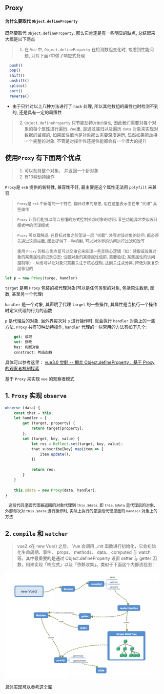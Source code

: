 ## Proxy

#### 为什么要取代 `Object.defineProperty`

既然要取代 `Object.defineProperty`, 那么它肯定是有一些明显的缺点, 总结起来大概是以下两点

> 1. 在 `Vue` 中, `Object.defineProperty` 在检测数组变化时, 考虑到性能问题, 只对下面7中做了响应式处理
```js
  push()
  pop()
  shift()
  unshift()
  splice()
  sort()
  reverse()
```
- 由于只针对以上八种方法进行了 `hack` 处理, 所以其他数组的属性也时检测不到的, 还是具有一定的局限性

> 2. `Object.defineProperty` 只节能劫持`对象的属性`, 因此我们需要对每个对象的每个属性进行遍历. `Vue`里, 是通过递归以及遍历 `data` 对象来实现对数据的监控的, 如果属性值也是对象那么需要深度遍历, 显然如果能劫持一个完整的对象, 不管是对操作性还是性能都会有一个很大的提升

## 使用`Proxy` 有下面两个优点

> 1. 可以劫持整个对象， 并返回一个新对象
> 2. 有13种劫持操作

`Proxy`是 `es6` 提供的新特性, 兼容性不好, 最主要是这个属性无法用 `polyfill` 来兼容

> <font size="2">`Proxy`是 `es6` 中新增的一个特性, 翻译过来的意思, 用在这里表示由它来 “代理” 某些操作</font>
 
> <font size="2">`Proxy` 让我们能够以简洁易懂的方式控制外部对象的访问. 某些功能非常类似设计模式中的代理模式</font>

> <font size="2">`Proxy` 可以理解成, 在目标对象之前架设一层 "拦截", 外界对该对象的访问, 都必须先通过这层拦截, 因此提供了一种机制, 可以对外界的访问进行过滤和改写</font>

> <font size="2">使用 `Proxy` 的核心优点是可以交由它来处理一些非核心逻辑（如：读取或设置对象的某些属性前记录日志; 设置对象的某些属性值前, 需要验证; 某些属性的访问控制等）. 从而可以让对象只需要关注于核心逻辑, 达到关注点分离, 降低对象复杂度等目的</font>

```js
let p = new Proxy(targe, handler)
```

`target` 是用 `Proxy` 包装的被代理对象(可以是任何类型的对象, 包括原生数组, 函数, 甚至另一个代理)

`handler` 是一个对象, 其声明了代理 `target` 的一些操作, 其属性是当执行一个操作时定义代理的行为的函数

`p` 是代理后的对象. 当外界每次对 `p` 进行操作时, 就会执行 `handler` 对象上的一些方法. `Proxy` 共有13种劫持操作, `handler` 代理的一些常用的方法有如下几个:

```js
	get: 读取
	set: 修改
	has: 判断对象
	construct: 构造函数
```

具体可以参考这里： [vue3.0 尝鲜 -- 摒弃 Object.defineProperty，基于 Proxy 的观察者机制探索](https://juejin.im/post/5bf3e632e51d452baa5f7375)

基于 `Proxy` 来实现 `vue` 的观察者模式

## 1. `Proxy` 实现 `observe`

```js
observe (data) {
	const that = this;
	let handler = {
		get (target, property) {
			return target[property];
		},
		set (target, key, value) {
			let res = Reflect.set(target, key, value);
			that subscribe[key].map(item => {
				item.update();
			})
			
			return res;
		}
	}
	
	this.$data = new Proxy(data, handler);
}
```

<font size="2">&nbsp;&nbsp; 这段代码里面代理器返回的对象代理到 `this.$data`, 即 `this.$data` 是代理后的对象, 外部每次对 `this.$data` 进行操作时, 实际上执行的是这段代理里面的 `handler` 对象上的方法</font>

## 2. `compile` 和 `watcher`

> vue2.x在 new Vue() 之后。 Vue 会调用 _init 函数进行初始化，它会初始化生命周期、事件、 props、 methods、 data、 computed 与 watch 等。其中最重要的是通过 Object.defineProperty 设置 setter 与 getter 函数，用来实现「响应式」以及「依赖收集」。类似于下面这个内部流程图：

<img src="./img/compile&watcher.png">

[具体实现可以参考这个库](https://github.com/nightzing/vue3-Proxy/blob/master/proxyVue.html)